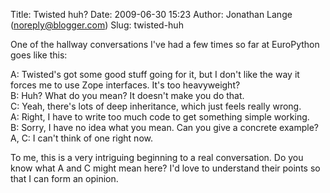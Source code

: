 Title: Twisted huh?
Date: 2009-06-30 15:23
Author: Jonathan Lange (noreply@blogger.com)
Slug: twisted-huh

One of the hallway conversations I've had a few times so far at
EuroPython goes like this:  
  
A: Twisted's got some good stuff going for it, but I don't like the way
it forces me to use Zope interfaces. It's too heavyweight?  
B: Huh? What do you mean? It doesn't make you do that.  
C: Yeah, there's lots of deep inheritance, which just feels really
wrong.  
A: Right, I have to write too much code to get something simple
working.  
B: Sorry, I have no idea what you mean. Can you give a concrete
example?  
A, C: I can't think of one right now.  
  
To me, this is a very intriguing beginning to a real conversation. Do
you know what A and C might mean here? I'd love to understand their
points so that I can form an opinion.

